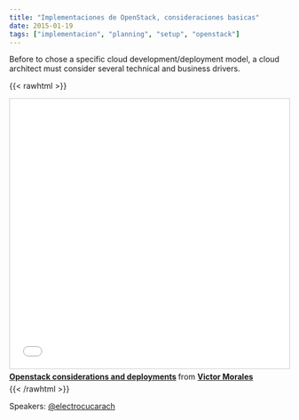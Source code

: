 ```yaml
---
title: "Implementaciones de OpenStack, consideraciones basicas"
date: 2015-01-19
tags: ["implementacion", "planning", "setup", "openstack"]
---
```

Before to chose a specific cloud development/deployment model, a cloud architect must consider several technical and business drivers.

{{< rawhtml >}}
<iframe src="//www.slideshare.net/slideshow/embed_code/key/8K10KD7Fqaoae" width="595" height="485" frameborder="0" marginwidth="0" marginheight="0" scrolling="no" style="border:1px solid #CCC; border-width:1px; margin-bottom:5px; max-width: 100%;" allowfullscreen> </iframe> <div style="margin-bottom:5px"> <strong> <a href="//www.slideshare.net/VictorMorales34/openstack-considerations-and-deployments" title="Openstack considerations and deployments" target="_blank">Openstack considerations and deployments</a> </strong> from <strong><a href="https://www.slideshare.net/VictorMorales34" target="_blank">Victor Morales</a></strong> </div>
{{< /rawhtml >}}

Speakers:
[@electrocucarach](https://twitter.com/electrocucarach)